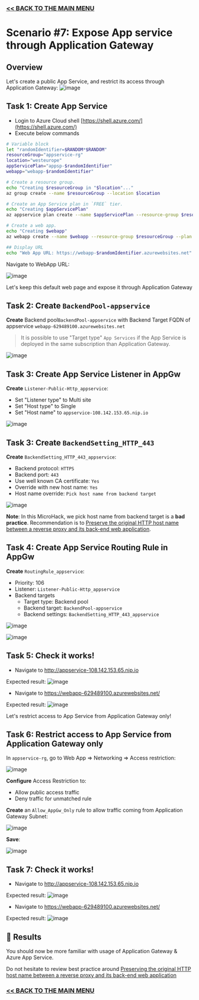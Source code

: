 ### [<< BACK TO THE MAIN MENU](https://github.com/dawlysd/azure-application-gateway-microhack)

# Scenario #7: Expose App service through Application Gateway

## Overview

Let's create a public App Service, and restrict its access through Application Gateway: 
![image](docs/scenario7-overview.png)

## Task 1: Create App Service

- Login to Azure Cloud shell [https://shell.azure.com/](https://shell.azure.com/)
- Execute below commands

```bash
# Variable block
let "randomIdentifier=$RANDOM*$RANDOM"
resourceGroup="appservice-rg"
location="westeurope"
appServicePlan="appsp-$randomIdentifier"
webapp="webapp-$randomIdentifier"

# Create a resource group.
echo "Creating $resourceGroup in "$location"..."
az group create --name $resourceGroup --location $location

# Create an App Service plan in `FREE` tier.
echo "Creating $appServicePlan"
az appservice plan create --name $appServicePlan --resource-group $resourceGroup --sku FREE

# Create a web app.
echo "Creating $webapp"
az webapp create --name $webapp --resource-group $resourceGroup --plan $appServicePlan

## Display URL
echo "Web App URL: https://webapp-$randomIdentifier.azurewebsites.net"
```

Navigate to WebApp URL:

![image](docs/scenario7-webapp.png)

Let's keep this default web page and expose it through Application Gateway

## Task 2: Create `BackendPool-appservice`

**Create** Backend pool`BackendPool-appservice` with Backend Target FQDN of appservice `webapp-629489100.azurewebsites.net`

> It is possible to use "Target type" `App Services` if the App Service is deployed in the same subscription than Application Gateway.

![image](docs/scenario7-BackendPool-appservice.png)

## Task 3: Create App Service Listener in AppGw

**Create** `Listener-Public-Http_appservice`:
* Set "Listener type" to Multi site
* Set "Host type" to Single
* Set "Host name" to `appservice-108.142.153.65.nip.io`

![image](docs/scenario7-Listener-Public-Http_appservice.png)

## Task 3: Create `BackendSetting_HTTP_443`

**Create** `BackendSetting_HTTP_443_appservice`:
* Backend protocol: `HTTPS`
* Backend port: `443`
* Use well known CA certificate: `Yes`
* Override with new host name: `Yes`
* Host name override: `Pick host name from backend target`

![image](docs/scenario7-Listener-Public-Http_appservice.png)

**Note**: In this MicroHack, we pick host name from backend target is a **bad practice**. Recommendation is to [Preserve the original HTTP host name between a reverse proxy and its back-end web application](https://learn.microsoft.com/en-us/azure/architecture/best-practices/host-name-preservation).

## Task 4: Create App Service Routing Rule in AppGw

**Create** ``RoutingRule_appservice``:
* Priority: 106
* Listener: `Listener-Public-Http_appservice` 
* Backend targets
  * Target type: Backend pool
  * Backend target: `BackendPool-appservice`
  * Backend settings: `BackendSetting_HTTP_443_appservice`

![image](docs/scenario7-RoutingRule_appservice1.png)

![image](docs/scenario7-RoutingRule_appservice2.png)

## Task 5: Check it works!

* Navigate to http://appservice-108.142.153.65.nip.io

Expected result: 
![image](docs/scenario7-appservice-108.142.153.65.nip.io.png)

* Navigate to https://webapp-629489100.azurewebsites.net/

Expected result:
![image](docs/scenario7-webapp.png)

Let's restrict access to App Service from Application Gateway only!

## Task 6: Restrict access to App Service from Application Gateway only

In `appservice-rg`, go to Web App => Networking => Access restriction:

![image](docs/scenario7-webapp-accessrestriction1.png)

**Configure** Access Restriction to:
* Allow public access traffic
* Deny traffic for unmatched rule 

**Create** an `Allow_AppGw_Only` rule to allow traffic coming from Application Gateway Subnet:

![image](docs/scenario7-webapp-accessrestriction2.png)

**Save**:

![image](docs/scenario7-webapp-accessrestriction3.png)


## Task 7: Check it works!

* Navigate to http://appservice-108.142.153.65.nip.io

Expected result: 
![image](docs/scenario7-appservice-108.142.153.65.nip.io.png)

* Navigate to https://webapp-629489100.azurewebsites.net/

Expected result:
![image](docs/scenario7-webapp-forbidden.png)

## 🏁 Results

You should now be more familiar with usage of Application Gateway & Azure App Service.

Do not hesitate to review best practice around [Preserving the original HTTP host name between a reverse proxy and its back-end web application](https://learn.microsoft.com/en-us/azure/architecture/best-practices/host-name-preservation)

### [<< BACK TO THE MAIN MENU](https://github.com/dawlysd/azure-application-gateway-microhack)